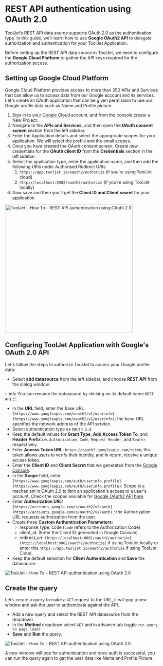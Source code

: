 # REST API authentication using OAuth 2.0

ToolJet’s REST API data source supports OAuth 2.0 as the authentication type. In this guide, we’ll learn how to use **Google OAuth2 API** to delegate authorization and authentication for your ToolJet Application.

Before setting up the REST API data source in ToolJet, we need to configure the **Google Cloud Platform** to gather the API keys required for the authorization access.

## Setting up Google Cloud Platform

Google Cloud Platform provides access to more than 350 APIs and Services that can allow us to access data from our Google account and its services. Let's create an OAuth application that can be given permission to use our Google profile data such as Name and Profile picture.

1. Sign in to your [Google Cloud](https://cloud.google.com/) account, and from the console create a New Project.
2. Navigate to the **APIs and Services**, and then open the **OAuth consent screen** section from the left sidebar.
3. Enter the Application details and select the appropriate scopes for your application. We will select the profile and the email scopes. 
4. Once you have created the OAuth consent screen, Create new credentials for the **OAuth client ID** from the **Credentials** section in the left sidebar.
5. Select the application type, enter the application name, and then add the following URIs under Authorised Redirect URIs:
    1. `https://app.tooljet.io/oauth2/authorize` (if you’re using ToolJet cloud)
    2. `http://localhost:8082/oauth2/authorize` (if you’re using ToolJet locally)
6. Now save and then you’ll get the **Client ID and Client secret** for your application.

<img class="screenshot-full" src="/img/how-to/oauth2-authorization/gcp.png" alt="ToolJet - How To - REST API authentication using OAuth 2.0" height="420"/>

## Configuring ToolJet Application with Google's OAuth 2.0 API

Let's follow the steps to authorize ToolJet to access your Google profile data:

- Select **add datasource** from the left sidebar, and choose **REST API** from the dialog window.

:::info
You can rename the datasource by clicking on its default name `REST API`
:::

- In the **URL** field, enter the base URL `[https://www.googleapis.com/oauth2/v1/userinfo](https://www.googleapis.com/oauth2/v1/userinfo)`; the base URL specifies the network address of the API service.
- Select authentication type as `OAuth 2.0`
- Keep the default values for **Grant Type**, **Add Access Token To**, and **Header Prefix** i.e. `Authorization Code`, `Request Header`, and `Bearer` respectively.
- Enter **Access Token URL**: `https://oauth2.googleapis.com/token`; this token allows users to verify their identity, and in return, receive a unique access token.
- Enter the **Client ID** and **Client Secret** that we generated from the [Google Console](http://console.developers.google.com/).
- In the **Scope** field, enter `[https://www.googleapis.com/auth/userinfo.profile](https://www.googleapis.com/auth/userinfo.profile)`; Scope is a mechanism in OAuth 2.0 to limit an application's access to a user's account. Check the scopes available for [Google OAuth2 API here](https://developers.google.com/identity/protocols/oauth2/scopes#oauth2).
- Enter **Authorization URL:** `[https://accounts.google.com/o/oauth2/v2/auth](https://accounts.google.com/o/oauth2/v2/auth)` ; the Authorization URL requests authorization from the user.
- Create three **Custom Authentication Parameters:**
    - response_type: code (`code` refers to the Authorization Code)
    - client_id: (Enter the Client ID generated in Google Console)
    - redirect_uri: `[http://localhost:8082/oauth2/authorize](http://localhost:8082/oauth2/authorize)` if using ToolJet locally or enter this `https://app.tooljet.io/oauth2/authorize` if using ToolJet Cloud.
- Keep the default selection for **Client Authentication** and **Save** the datasource.

<img class="screenshot-full" src="/img/how-to/oauth2-authorization/restapi.png" alt="ToolJet - How To - REST API authentication using OAuth 2.0"/>

## Create the query

Let’s create a query to make a `GET` request to the URL, it will pop a new window and ask the user to authenticate against the API.

- Add a new query and select the REST API datasource from the dropdown
- In the **Method** dropdown select `GET` and in advance tab toggle `run query on page load?`
- **Save** and **Run** the query.

<img class="screenshot-full" src="/img/how-to/oauth2-authorization/oauth.gif" alt="ToolJet - How To - REST API authentication using OAuth 2.0"/>

A new window will pop for authentication and once auth is successful, you can run the query again to get the user data like Name and Profile Picture.